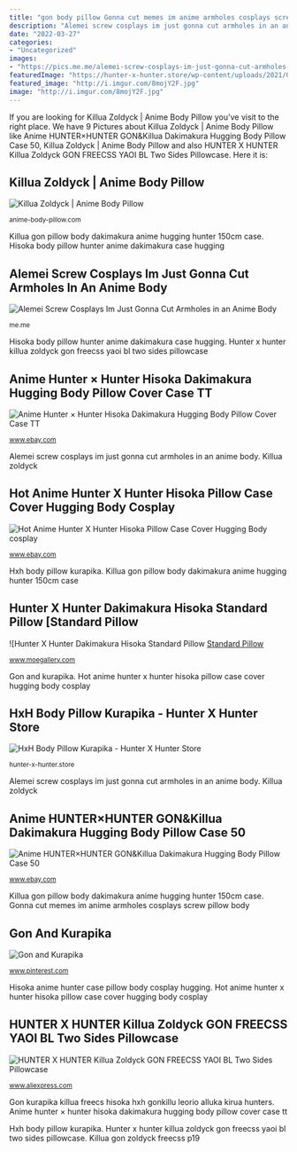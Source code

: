 ```yaml
---
title: "gon body pillow Gonna cut memes im anime armholes cosplays screw pillow body"
description: "Alemei screw cosplays im just gonna cut armholes in an anime body"
date: "2022-03-27"
categories:
- "Uncategorized"
images:
- "https://pics.me.me/alemei-screw-cosplays-im-just-gonna-cut-armholes-in-an-12132311.png"
featuredImage: "https://hunter-x-hunter.store/wp-content/uploads/2021/06/product-image-1756689588-600x600.jpg"
featured_image: "http://i.imgur.com/8mojY2F.jpg"
image: "http://i.imgur.com/8mojY2F.jpg"
---
```


If you are looking for Killua Zoldyck | Anime Body Pillow you've visit to the right place. We have 9 Pictures about Killua Zoldyck | Anime Body Pillow like Anime HUNTER×HUNTER GON&amp;Killua Dakimakura Hugging Body Pillow Case 50, Killua Zoldyck | Anime Body Pillow and also HUNTER X HUNTER Killua Zoldyck GON FREECSS YAOI BL Two Sides Pillowcase. Here it is:

## Killua Zoldyck | Anime Body Pillow

![Killua Zoldyck | Anime Body Pillow](https://cdn.shopify.com/s/files/1/0279/0463/9059/products/killua-zoldyck-dakimakura_1024x1024.jpg?v=1602068627 "Anime hunter×hunter gon&amp;killua dakimakura hugging body pillow case 50")

<small>anime-body-pillow.com</small>

Killua gon pillow body dakimakura anime hugging hunter 150cm case. Hisoka body pillow hunter anime dakimakura case hugging

## Alemei Screw Cosplays Im Just Gonna Cut Armholes In An Anime Body

![Alemei Screw Cosplays Im Just Gonna Cut Armholes in an Anime Body](https://pics.me.me/alemei-screw-cosplays-im-just-gonna-cut-armholes-in-an-12132311.png "Hisoka anime hunter case pillow body cosplay hugging")

<small>me.me</small>

Hisoka body pillow hunter anime dakimakura case hugging. Hunter x hunter killua zoldyck gon freecss yaoi bl two sides pillowcase

## Anime Hunter × Hunter Hisoka Dakimakura Hugging Body Pillow Cover Case TT

![Anime Hunter × Hunter Hisoka Dakimakura Hugging Body Pillow Cover Case TT](http://i.imgur.com/8mojY2F.jpg "Hunter x hunter killua zoldyck gon freecss yaoi bl two sides pillowcase")

<small>www.ebay.com</small>

Alemei screw cosplays im just gonna cut armholes in an anime body. Killua zoldyck

## Hot Anime Hunter X Hunter Hisoka Pillow Case Cover Hugging Body Cosplay

![Hot Anime Hunter X Hunter Hisoka Pillow Case Cover Hugging Body cosplay](https://i.ebayimg.com/images/i/122405499623-0-1/s-l1000.jpg "Gon and kurapika")

<small>www.ebay.com</small>

Hxh body pillow kurapika. Killua gon pillow body dakimakura anime hugging hunter 150cm case

## Hunter X Hunter Dakimakura Hisoka Standard Pillow [Standard Pillow

![Hunter X Hunter Dakimakura Hisoka Standard Pillow [Standard Pillow](http://www.moegallery.com/images/standard-pillow/hunter-x-hunter-hisoka-standard-pillow.jpg "Gon and kurapika")

<small>www.moegallery.com</small>

Gon and kurapika. Hot anime hunter x hunter hisoka pillow case cover hugging body cosplay

## HxH Body Pillow Kurapika - Hunter X Hunter Store

![HxH Body Pillow Kurapika - Hunter X Hunter Store](https://hunter-x-hunter.store/wp-content/uploads/2021/06/product-image-1756689588-600x600.jpg "Killua zoldyck")

<small>hunter-x-hunter.store</small>

Alemei screw cosplays im just gonna cut armholes in an anime body. Killua zoldyck

## Anime HUNTER×HUNTER GON&amp;Killua Dakimakura Hugging Body Pillow Case 50

![Anime HUNTER×HUNTER GON&amp;Killua Dakimakura Hugging Body Pillow Case 50](https://i.ebayimg.com/images/g/4XgAAOSweENfGqxg/s-l400.jpg "Alemei screw cosplays im just gonna cut armholes in an anime body")

<small>www.ebay.com</small>

Killua gon pillow body dakimakura anime hugging hunter 150cm case. Gonna cut memes im anime armholes cosplays screw pillow body

## Gon And Kurapika

![Gon and Kurapika](https://s-media-cache-ak0.pinimg.com/736x/9e/36/0e/9e360eaa96f9f62985c0daec699c6039.jpg "Gon and kurapika")

<small>www.pinterest.com</small>

Hisoka anime hunter case pillow body cosplay hugging. Hot anime hunter x hunter hisoka pillow case cover hugging body cosplay

## HUNTER X HUNTER Killua Zoldyck GON FREECSS YAOI BL Two Sides Pillowcase

![HUNTER X HUNTER Killua Zoldyck GON FREECSS YAOI BL Two Sides Pillowcase](https://ae01.alicdn.com/kf/HTB1IpBkr_dYBeNkSmLyq6xfnVXa6/HUNTER-X-HUNTER-Killua-Zoldyck-GON-FREECSS-YAOI-BL-Two-Sides-Pillowcase-Manga-Anime-Pillow-Cushion.jpg "Gon and kurapika")

<small>www.aliexpress.com</small>

Gon kurapika killua freecs hisoka hxh gonkillu leorio alluka kirua hunters. Anime hunter × hunter hisoka dakimakura hugging body pillow cover case tt

Hxh body pillow kurapika. Hunter x hunter killua zoldyck gon freecss yaoi bl two sides pillowcase. Killua gon zoldyck freecss p19
